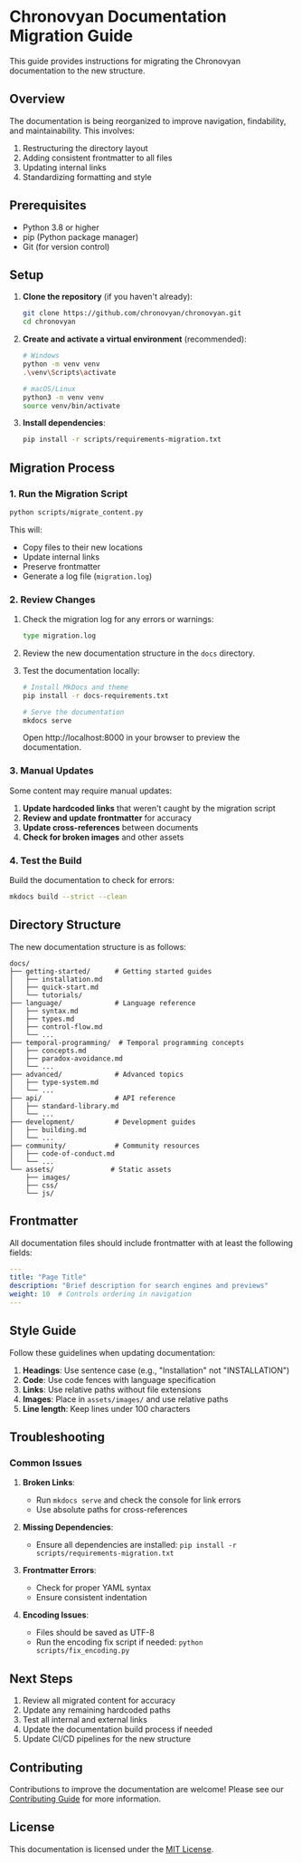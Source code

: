 # Chronovyan Documentation Migration Guide

This guide provides instructions for migrating the Chronovyan documentation to the new structure.

## Overview

The documentation is being reorganized to improve navigation, findability, and maintainability. This involves:

1. Restructuring the directory layout
2. Adding consistent frontmatter to all files
3. Updating internal links
4. Standardizing formatting and style

## Prerequisites

- Python 3.8 or higher
- pip (Python package manager)
- Git (for version control)

## Setup

1. **Clone the repository** (if you haven't already):
   ```bash
   git clone https://github.com/chronovyan/chronovyan.git
   cd chronovyan
   ```

2. **Create and activate a virtual environment** (recommended):
   ```bash
   # Windows
   python -m venv venv
   .\venv\Scripts\activate
   
   # macOS/Linux
   python3 -m venv venv
   source venv/bin/activate
   ```

3. **Install dependencies**:
   ```bash
   pip install -r scripts/requirements-migration.txt
   ```

## Migration Process

### 1. Run the Migration Script

```bash
python scripts/migrate_content.py
```

This will:
- Copy files to their new locations
- Update internal links
- Preserve frontmatter
- Generate a log file (`migration.log`)

### 2. Review Changes

1. Check the migration log for any errors or warnings:
   ```bash
   type migration.log
   ```

2. Review the new documentation structure in the `docs` directory.

3. Test the documentation locally:
   ```bash
   # Install MkDocs and theme
   pip install -r docs-requirements.txt
   
   # Serve the documentation
   mkdocs serve
   ```
   
   Open http://localhost:8000 in your browser to preview the documentation.

### 3. Manual Updates

Some content may require manual updates:

1. **Update hardcoded links** that weren't caught by the migration script
2. **Review and update frontmatter** for accuracy
3. **Update cross-references** between documents
4. **Check for broken images** and other assets

### 4. Test the Build

Build the documentation to check for errors:

```bash
mkdocs build --strict --clean
```

## Directory Structure

The new documentation structure is as follows:

```
docs/
├── getting-started/      # Getting started guides
│   ├── installation.md
│   ├── quick-start.md
│   └── tutorials/
├── language/             # Language reference
│   ├── syntax.md
│   ├── types.md
│   ├── control-flow.md
│   └── ...
├── temporal-programming/  # Temporal programming concepts
│   ├── concepts.md
│   ├── paradox-avoidance.md
│   └── ...
├── advanced/             # Advanced topics
│   ├── type-system.md
│   └── ...
├── api/                  # API reference
│   ├── standard-library.md
│   └── ...
├── development/          # Development guides
│   ├── building.md
│   └── ...
├── community/            # Community resources
│   ├── code-of-conduct.md
│   └── ...
└── assets/              # Static assets
    ├── images/
    ├── css/
    └── js/
```

## Frontmatter

All documentation files should include frontmatter with at least the following fields:

```yaml
---
title: "Page Title"
description: "Brief description for search engines and previews"
weight: 10  # Controls ordering in navigation
---
```

## Style Guide

Follow these guidelines when updating documentation:

1. **Headings**: Use sentence case (e.g., "Installation" not "INSTALLATION")
2. **Code**: Use code fences with language specification
3. **Links**: Use relative paths without file extensions
4. **Images**: Place in `assets/images/` and use relative paths
5. **Line length**: Keep lines under 100 characters

## Troubleshooting

### Common Issues

1. **Broken Links**:
   - Run `mkdocs serve` and check the console for link errors
   - Use absolute paths for cross-references

2. **Missing Dependencies**:
   - Ensure all dependencies are installed: `pip install -r scripts/requirements-migration.txt`

3. **Frontmatter Errors**:
   - Check for proper YAML syntax
   - Ensure consistent indentation

4. **Encoding Issues**:
   - Files should be saved as UTF-8
   - Run the encoding fix script if needed: `python scripts/fix_encoding.py`

## Next Steps

1. Review all migrated content for accuracy
2. Update any remaining hardcoded paths
3. Test all internal and external links
4. Update the documentation build process if needed
5. Update CI/CD pipelines for the new structure

## Contributing

Contributions to improve the documentation are welcome! Please see our [Contributing Guide](CONTRIBUTING.md) for more information.

## License

This documentation is licensed under the [MIT License](LICENSE).
